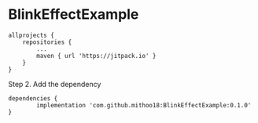 # BlinkEffectExample

	allprojects {
		repositories {
			...
			maven { url 'https://jitpack.io' }
		}
	}

Step 2. Add the dependency

	dependencies {
	        implementation 'com.github.mithoo18:BlinkEffectExample:0.1.0'
	}

